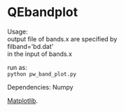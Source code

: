 # QEbandplot

Usage:  
output file of bands.x are specified by  
filband='bd.dat'  
in the input of bands.x  


run as:  
`python pw_band_plot.py`

Dependencies:
Numpy

[Matplotlib](https://matplotlib.org/).

